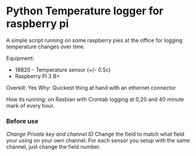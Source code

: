 # Python Temperature logger for raspberry pi
A simple script running on some raspberry pies at the office for logging temperature changes over time.


Equipment: 
* 18B20 - Temperature sensor (+/- 0.5c)
* Raspberry Pi 3 B+

Overkill: Yes
Why: Quickest thing at hand with an ethernet connector

How its running: 
on Rasbian with Crontab logging at 0,20 and 40 minute mark of every hour. 

### Before use
*Change Private key and channel ID*
Change the field to match what field your using on your own channel. 
For each sensor you setup with the same channel, just change the field number. 
